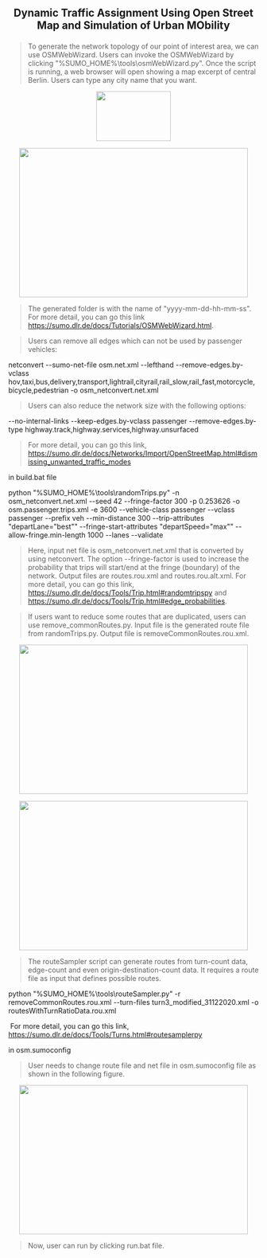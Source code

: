 
<h2>
<p align="center">
<strong> Dynamic Traffic Assignment Using Open Street Map and Simulation of Urban MObility</strong>
<p align="center">
</h2> 

>To generate the network topology of our point of interest area, we can use OSMWebWizard. Users can invoke the OSMWebWizard by clicking "%SUMO_HOME%\tools\osmWebWizard.py". Once the script is running, a web browser will open showing a map excerpt of central Berlin. Users can type any city name that you want.

<p align="center">
  <img width="150" height="100" src="https://github.com/IoTcloudServe/Rama4-Model/tree/main/dynamic-traffic-assignment-kasemrat/2021-02-05-09-37-42/osmBangkok_1.PNG">
</p>

<p align="center">
  <img width="460" height="300" src="https://github.com/IoTcloudServe/Rama4-Model/tree/main/dynamic-traffic-assignment-kasemrat/2021-02-05-09-37-42/osmBangkok_2.PNG">
</p>

>The generated folder is with the name of "yyyy-mm-dd-hh-mm-ss". For more detail, you can go this link https://sumo.dlr.de/docs/Tutorials/OSMWebWizard.html.

>Users can remove all edges which can not be used by passenger vehicles: 

netconvert --sumo-net-file osm.net.xml --lefthand --remove-edges.by-vclass hov,taxi,bus,delivery,transport,lightrail,cityrail,rail_slow,rail_fast,motorcycle,bicycle,pedestrian -o osm_netconvert.net.xml

>Users can also reduce the network size with the following options:

--no-internal-links --keep-edges.by-vclass passenger --remove-edges.by-type highway.track,highway.services,highway.unsurfaced

>For more detail, you can go this link, https://sumo.dlr.de/docs/Networks/Import/OpenStreetMap.html#dismissing_unwanted_traffic_modes

in build.bat file

python "%SUMO_HOME%\tools\randomTrips.py" -n osm_netconvert.net.xml --seed 42 --fringe-factor 300 -p 0.253626 -o osm.passenger.trips.xml -e 3600 --vehicle-class passenger --vclass passenger --prefix veh --min-distance 300 --trip-attributes "departLane=\"best\"" --fringe-start-attributes "departSpeed=\"max\"" --allow-fringe.min-length 1000 --lanes --validate

>Here, input net file is osm_netconvert.net.xml that is converted by using netconvert. The option --fringe-factor is used to increase the probability that trips will start/end at the fringe (boundary) of the network. Output files are routes.rou.xml and routes.rou.alt.xml. For more detail, you can go this link, https://sumo.dlr.de/docs/Tools/Trip.html#randomtripspy and https://sumo.dlr.de/docs/Tools/Trip.html#edge_probabilities.

>If users want to reduce some routes that are duplicated, users can use remove_commonRoutes.py. Input file is the generated route file from randomTrips.py.
Output file is removeCommonRoutes.rou.xml.

<p align="center">
  <img width="460" height="300" src="https://github.com/IoTcloudServe/Rama4-Model/tree/main/dynamic-traffic-assignment-kasemrat/2021-02-05-09-37-42/removeRoutes_1.PNG">
</p>

<p align="center">
  <img width="460" height="300" src="https://github.com/IoTcloudServe/Rama4-Model/tree/main/dynamic-traffic-assignment-kasemrat/2021-02-05-09-37-42/removeRoutes_2.PNG">
</p>


>The routeSampler script can generate routes from turn-count data, edge-count and even origin-destination-count data. It requires a route file as input that defines possible routes.

python "%SUMO_HOME%\tools\routeSampler.py" -r removeCommonRoutes.rou.xml --turn-files turn3_modified_31122020.xml -o routesWithTurnRatioData.rou.xml

&nbsp;For more detail, you can go this link, https://sumo.dlr.de/docs/Tools/Turns.html#routesamplerpy


in osm.sumoconfig

>User needs to change route file and net file in osm.sumoconfig file as shown in the following figure.

<p align="center">
  <img width="460" height="300" src="https://github.com/IoTcloudServe/Rama4-Model/tree/main/dynamic-traffic-assignment-kasemrat/2021-02-05-09-37-42/setting_in_sumoconfig.PNG">
</p>

>Now, user can run by clicking run.bat file.
